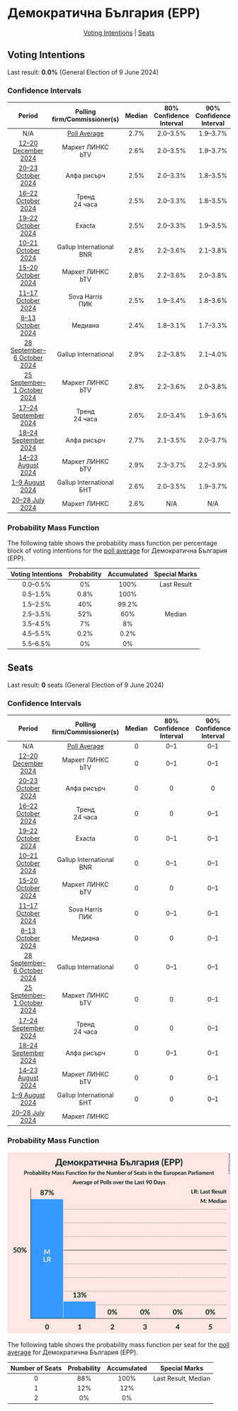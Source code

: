 # Демократична България (EPP)

<p align="center"><a href="#voting-intentions">Voting Intentions</a> | <a href="#seats">Seats</a></p>

## Voting Intentions

Last result: **0.0%** (General Election of 9 June 2024)

### Confidence Intervals

| Period     | Polling firm/Commissioner(s) | Median | 80% Confidence Interval | 90% Confidence Interval | 95% Confidence Interval | 99% Confidence Interval |
|:----------:|:----------------:|:-----------:|:-----------------------:|:-----------------------:|:-----------------------:|:-----------------------:|
| N/A | [Poll Average](average.html) | 2.7% | 2.0–3.5% | 1.9–3.7% | 1.7–3.9% | 1.5–4.4% |
| [12–20 December 2024](2024-12-20-МаркетЛИНКС.html) | Маркет ЛИНКС <br> bTV | 2.6% | 2.0–3.5% | 1.9–3.7% | 1.7–3.9% | 1.5–4.4% |
| [20–23 October 2024](2024-10-23-Алфарисърч.html) | Алфа рисърч | 2.5% | 2.0–3.3% | 1.8–3.5% | 1.7–3.7% | 1.5–4.1% |
| [16–22 October 2024](2024-10-22-Тренд.html) | Тренд <br> 24 часа | 2.5% | 2.0–3.3% | 1.8–3.5% | 1.7–3.7% | 1.5–4.1% |
| [19–22 October 2024](2024-10-22-Exacta.html) | Exacta | 2.5% | 2.0–3.3% | 1.9–3.5% | 1.7–3.7% | 1.5–4.0% |
| [10–21 October 2024](2024-10-21-GallupInternational.html) | Gallup International <br> BNR | 2.8% | 2.2–3.6% | 2.1–3.8% | 1.9–4.0% | 1.7–4.4% |
| [15–20 October 2024](2024-10-20-МаркетЛИНКС.html) | Маркет ЛИНКС <br> bTV | 2.8% | 2.2–3.6% | 2.0–3.8% | 1.9–4.0% | 1.7–4.4% |
| [11–17 October 2024](2024-10-17-SovaHarris.html) | Sova Harris <br> ПИК | 2.5% | 1.9–3.4% | 1.8–3.6% | 1.6–3.8% | 1.4–4.3% |
| [8–13 October 2024](2024-10-13-Медиана.html) | Медиана | 2.4% | 1.8–3.1% | 1.7–3.3% | 1.6–3.5% | 1.4–3.9% |
| [28 September–6 October 2024](2024-10-06-GallupInternational.html) | Gallup International | 2.9% | 2.2–3.8% | 2.1–4.0% | 1.9–4.3% | 1.6–4.7% |
| [25 September–1 October 2024](2024-10-01-МаркетЛИНКС.html) | Маркет ЛИНКС <br> bTV | 2.8% | 2.2–3.6% | 2.0–3.8% | 1.9–4.0% | 1.7–4.4% |
| [17–24 September 2024](2024-09-24-Тренд.html) | Тренд <br> 24 часа | 2.6% | 2.0–3.4% | 1.9–3.6% | 1.8–3.8% | 1.5–4.2% |
| [18–24 September 2024](2024-09-24-Алфарисърч.html) | Алфа рисърч | 2.7% | 2.1–3.5% | 2.0–3.7% | 1.9–3.9% | 1.6–4.3% |
| [14–23 August 2024](2024-08-23-МаркетЛИНКС.html) | Маркет ЛИНКС <br> bTV | 2.9% | 2.3–3.7% | 2.2–3.9% | 2.0–4.1% | 1.8–4.5% |
| [1–9 August 2024](2024-08-09-GallupInternational.html) | Gallup International <br> БНТ | 2.6% | 2.0–3.5% | 1.9–3.7% | 1.7–4.0% | 1.5–4.4% |
| [20–28 July 2024](2024-07-28-МаркетЛИНКС.html) | Маркет ЛИНКС | 2.6% | N/A | N/A | N/A | N/A |

### Probability Mass Function

The following table shows the probability mass function per percentage block of voting intentions for the [poll average](average.html) for Демократична България (EPP).

| Voting Intentions | Probability | Accumulated | Special Marks |
|:-----------------:|:-----------:|:-----------:|:-------------:|
| 0.0–0.5% | 0% | 100% | Last Result |
| 0.5–1.5% | 0.8% | 100% |  |
| 1.5–2.5% | 40% | 99.2% |  |
| 2.5–3.5% | 52% | 60% | Median |
| 3.5–4.5% | 7% | 8% |  |
| 4.5–5.5% | 0.2% | 0.2% |  |
| 5.5–6.5% | 0% | 0% |  |


## Seats

Last result: **0** seats (General Election of 9 June 2024)

### Confidence Intervals

| Period     | Polling firm/Commissioner(s) | Median | 80% Confidence Interval | 90% Confidence Interval | 95% Confidence Interval | 99% Confidence Interval |
|:----------:|:----------------:|:------:|:-----------------------:|:-----------------------:|:-----------------------:|:-----------------------:|
| N/A | [Poll Average](average.html) | 0 | 0–1 | 0–1 | 0–1 | 0–1 |
| [12–20 December 2024](2024-12-20-МаркетЛИНКС.html) | Маркет ЛИНКС <br> bTV | 0 | 0–1 | 0–1 | 0–1 | 0–1 |
| [20–23 October 2024](2024-10-23-Алфарисърч.html) | Алфа рисърч | 0 | 0 | 0 | 0–1 | 0–1 |
| [16–22 October 2024](2024-10-22-Тренд.html) | Тренд <br> 24 часа | 0 | 0 | 0–1 | 0–1 | 0–1 |
| [19–22 October 2024](2024-10-22-Exacta.html) | Exacta | 0 | 0–1 | 0–1 | 0–1 | 0–1 |
| [10–21 October 2024](2024-10-21-GallupInternational.html) | Gallup International <br> BNR | 0 | 0–1 | 0–1 | 0–1 | 0–1 |
| [15–20 October 2024](2024-10-20-МаркетЛИНКС.html) | Маркет ЛИНКС <br> bTV | 0 | 0 | 0–1 | 0–1 | 0–1 |
| [11–17 October 2024](2024-10-17-SovaHarris.html) | Sova Harris <br> ПИК | 0 | 0–1 | 0–1 | 0–1 | 0–1 |
| [8–13 October 2024](2024-10-13-Медиана.html) | Медиана | 0 | 0 | 0–1 | 0–1 | 0–1 |
| [28 September–6 October 2024](2024-10-06-GallupInternational.html) | Gallup International | 0 | 0–1 | 0–1 | 0–1 | 0–1 |
| [25 September–1 October 2024](2024-10-01-МаркетЛИНКС.html) | Маркет ЛИНКС <br> bTV | 0 | 0 | 0–1 | 0–1 | 0–1 |
| [17–24 September 2024](2024-09-24-Тренд.html) | Тренд <br> 24 часа | 0 | 0 | 0–1 | 0–1 | 0–1 |
| [18–24 September 2024](2024-09-24-Алфарисърч.html) | Алфа рисърч | 0 | 0–1 | 0–1 | 0–1 | 0–1 |
| [14–23 August 2024](2024-08-23-МаркетЛИНКС.html) | Маркет ЛИНКС <br> bTV | 0 | 0 | 0–1 | 0–1 | 0–1 |
| [1–9 August 2024](2024-08-09-GallupInternational.html) | Gallup International <br> БНТ | 0 | 0 | 0–1 | 0–1 | 0–1 |
| [20–28 July 2024](2024-07-28-МаркетЛИНКС.html) | Маркет ЛИНКС |  |  |  |  |  |

### Probability Mass Function

![Graph with seats probability mass function not yet produced](average-seats-pmf-демократичнабългарияepp.png "Seats Probability Mass Function")

The following table shows the probability mass function per seat for the [poll average](average.html) for Демократична България (EPP).

| Number of Seats | Probability | Accumulated | Special Marks |
|:---------------:|:-----------:|:-----------:|:-------------:|
| 0 | 88% | 100% | Last Result, Median |
| 1 | 12% | 12% |  |
| 2 | 0% | 0% |  |


